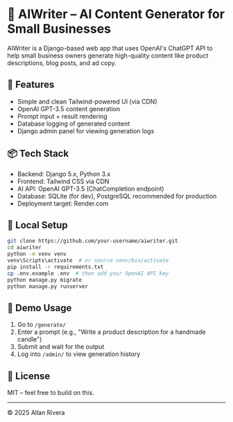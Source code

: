 # 📝 AIWriter – AI Content Generator for Small Businesses

AIWriter is a Django-based web app that uses OpenAI's ChatGPT API to help small business owners generate high-quality content like product descriptions, blog posts, and ad copy.

## 🚀 Features

- Simple and clean Tailwind-powered UI (via CDN)
- OpenAI GPT-3.5 content generation
- Prompt input + result rendering
- Database logging of generated content
- Django admin panel for viewing generation logs

## 📦 Tech Stack

- Backend: Django 5.x, Python 3.x
- Frontend: Tailwind CSS via CDN
- AI API: OpenAI GPT-3.5 (ChatCompletion endpoint)
- Database: SQLite (for dev), PostgreSQL recommended for production
- Deployment target: Render.com

## 🔧 Local Setup

```bash
git clone https://github.com/your-username/aiwriter.git
cd aiwriter
python -m venv venv
venv\Scripts\activate  # or source venv/bin/activate
pip install -r requirements.txt
cp .env.example .env  # then add your OpenAI API key
python manage.py migrate
python manage.py runserver
```

## 🧪 Demo Usage

1. Go to `/generate/`
2. Enter a prompt (e.g., "Write a product description for a handmade candle")
3. Submit and wait for the output
4. Log into `/admin/` to view generation history

## 📄 License

MIT – feel free to build on this.

---
© 2025 Allan Rivera

